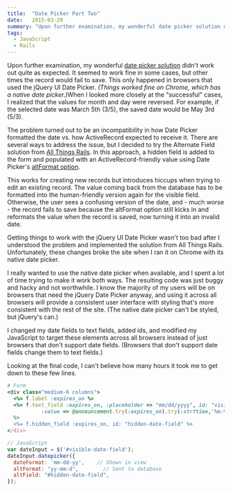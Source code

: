 ```yaml
---
title:  "Date Picker Part Two"
date:   2015-03-29
summary: "Upon further examination, my wonderful date picker solution didn't work out quite as expected. It seemed to work fine in some cases, but other times the record would fail to save. This only happened in browsers that used the jQuery UI Date Picker. (Things worked fine on Chrome, which has a native date picker...)"
tags: 
  - JavaScript
  - Rails
---
```

Upon further examination, my wonderful <a href="{{ '/posts/2015-02-25-cross-browser-date-picker' | url }}">date picker solution</a> didn't work out quite as expected. It seemed to work fine in some cases, but other times the record would fail to save. This only happened in browsers that used the jQuery UI Date Picker. <em>(Things worked fine on Chrome, which has a native date picker.)</em>When I looked more closely at the "successful" cases, I realized that the values for month and day were reversed. For example, if the selected date was March 5th (3/5), the saved date would be May 3rd (5/3).

The problem turned out to be an incompatibility in how Date Picker formatted the date vs. how ActiveRecord expected to receive it. There are several ways to address the issue, but I decided to try the Alternate Field solution from <a href="http://allthingsrails.com/post/18389560407/using-jquery-ui-datepicker-with-rails" rel="nofollow">All Things Rails</a>. In this approach, a hidden field is added to the form and populated with an ActiveRecord-friendly value using Date Picker's <a href="http://api.jqueryui.com/datepicker/#option-altFormat" rel="nofollow">altFormat option</a>.

This works for creating new records but introduces hiccups when trying to edit an existing record. The value coming back from the database has to be formatted into the human-friendly version again for the visible field. Otherwise, the user sees a confusing version of the date, and - much worse - the record fails to save because the altFormat option still kicks in and reformats the value when the record is saved, now turning it into an invalid date.

Getting things to work with the jQuery UI Date Picker wasn't too bad after I understood the problem and implemented the solution from All Things Rails. Unfortunately, these changes broke the site when I ran it on Chrome with its native date picker.

I really wanted to use the native date picker when available, and I spent a lot of time trying to make it work both ways. The resulting code was just buggy and hacky and not worthwhile. I know the majority of my users will be on browsers that need the jQuery Date Picker anyway, and using it across all browsers will provide a consistent user interface with styling that's more consistent with the rest of the site. (The native date picker can't be styled, but jQuery's can.)

I changed my date fields to text fields, added ids, and modified my JavaScript to target these elements across all browsers instead of just browsers that don't support date fields. (Browsers that don't support date fields change them to text fields.)

Looking at the final code, I can't believe how many hours it took me to get down to these few lines.

``` ruby
# Form
<div class="medium-6 columns">
  <%= f.label :expires_on %>
  <%= f.text_field :expires_on, :placeholder => "mm/dd/yyyy", id: "visible-date-field",
           :value => @announcement.try(:expires_on).try(:strftime,'%m-%d-%y') 
  %>
  <%= f.hidden_field :expires_on, id: "hidden-date-field" %>
</div>
```

``` js
// JavaScript
var dateInput = $('#visible-date-field');
dateInput.datepicker({
  dateFormat: 'mm-dd-yy',    // Shown in view
  altFormat: "yy-mm-d",        // Sent to database
  altField: "#hidden-date-field",
});
```